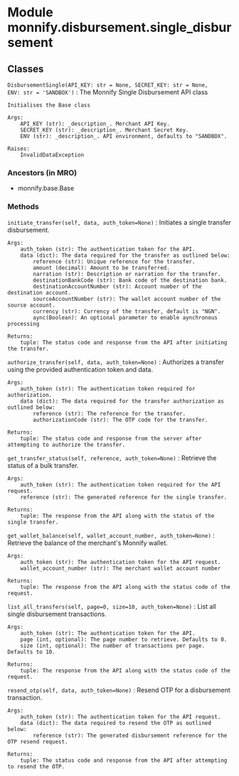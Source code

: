 Module monnify.disbursement.single_disbursement
===============================================

Classes
-------

`DisbursementSingle(API_KEY: str = None, SECRET_KEY: str = None, ENV: str = 'SANDBOX')`
:   The Monnify Single Disbursement API class
    
    Initialises the Base class
    
    Args:
        API_KEY (str): _description_. Merchant API Key.
        SECRET_KEY (str): _description_. Merchant Secret Key.
        ENV (str): _description_. API environment, defaults to "SANDBOX".
    
    Raises:
        InvalidDataException

### Ancestors (in MRO)

* monnify.base.Base

### Methods

`initiate_transfer(self, data, auth_token=None)`
:   Initiates a single transfer disbursement.
    
    Args:
        auth_token (str): The authentication token for the API.
        data (dict): The data required for the transfer as outlined below:
            reference (str): Unique reference for the transfer.
            amount (decimal): Amount to be transferred.
            narration (str): Description or narration for the transfer.
            destinationBankCode (str): Bank code of the destination bank.
            destinationAccountNumber (str): Account number of the destination account.
            sourceAccountNumber (str): The wallet account number of the source account.
            currency (str): Currency of the transfer, default is "NGN".
            aync(Boolean): An optional parameter to enable aynchronous processing
    
    Returns:
        tuple: The status code and response from the API after initiating the transfer.

`authorize_transfer(self, data, auth_token=None)`
:   Authorizes a transfer using the provided authentication token and data.
    
    Args:
        auth_token (str): The authentication token required for authorization.
        data (dict): The data required for the transfer authorization as outlined below:
            reference (str): The reference for the transfer.
            authorizationCode (str): The OTP code for the transfer.
    
    Returns:
        tuple: The status code and response from the server after attempting to authorize the transfer.

`get_transfer_status(self, reference, auth_token=None)`
:   Retrieve the status of a bulk transfer.
    
    Args:
        auth_token (str): The authentication token required for the API request.
        reference (str): The generated reference for the single transfer.
    
    Returns:
        tuple: The response from the API along with the status of the single transfer.

`get_wallet_balance(self, wallet_account_number, auth_token=None)`
:   Retrieve the balance of the merchant's Monnify wallet.
    
    Args:
        auth_token (str): The authentication token for the API request.
        wallet_account_number (str): The merchant wallet account number
    
    Returns:
        tuple: The response from the API along with the status code of the request.

`list_all_transfers(self, page=0, size=10, auth_token=None)`
:   List all single disbursement transactions.
    
    Args:
        auth_token (str): The authentication token for the API.
        page (int, optional): The page number to retrieve. Defaults to 0.
        size (int, optional): The number of transactions per page. Defaults to 10.
    
    Returns:
        tuple: The response from the API along with the status code of the request.

`resend_otp(self, data, auth_token=None)`
:   Resend OTP for a disbursement transaction.
    
    Args:
        auth_token (str): The authentication token for the API request.
        data (dict): The data required to resend the OTP as outlined below:
            reference (str): The generated disbursement reference for the OTP resend request.
    
    Returns:
        tuple: The status code and response from the API after attempting to resend the OTP.